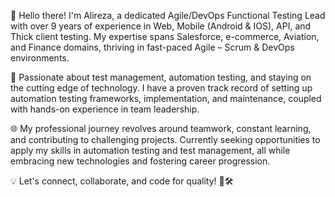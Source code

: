 

👋 Hello there! I'm Alireza, a dedicated Agile/DevOps Functional Testing Lead with over 9 years of experience in Web, Mobile (Android & IOS), API, and Thick client testing. My expertise spans Salesforce, e-commerce, Aviation, and Finance domains, thriving in fast-paced Agile – Scrum & DevOps environments.

🚀 Passionate about test management, automation testing, and staying on the cutting edge of technology. I have a proven track record of setting up automation testing frameworks, implementation, and maintenance, coupled with hands-on experience in team leadership.

🌐 My professional journey revolves around teamwork, constant learning, and contributing to challenging projects. Currently seeking opportunities to apply my skills in automation testing and test management, all while embracing new technologies and fostering career progression.

💡 Let's connect, collaborate, and code for quality! 🧪🛠️
